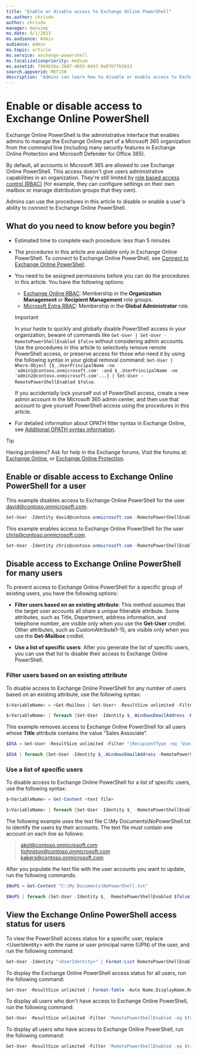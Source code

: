 ```yaml
---
title: "Enable or disable access to Exchange Online PowerShell"
ms.author: chrisda
author: chrisda
manager: dansimp
ms.date: 9/1/2023
ms.audience: Admin
audience: Admin
ms.topic: article
ms.service: exchange-powershell
ms.localizationpriority: medium
ms.assetid: f969816a-2607-4655-9d47-9e8767fb5633
search.appverid: MET150
description: "Admins can learn how to disable or enable access to Exchange Online PowerShell for users in their organization"
---
```


# Enable or disable access to Exchange Online PowerShell

Exchange Online PowerShell is the administrative interface that enables admins to manage the Exchange Online part of a Microsoft 365 organization from the command line (including many security features in Exchange Online Protection and Microsoft Defender for Office 365).

By default, all accounts in Microsoft 365 are allowed to use Exchange Online PowerShell. This access doesn't give users administrative capabilities in an organization. They're still limited by [role based access control (RBAC)](/exchange/permissions-exo/permissions-exo) (for example, they can configure settings on their own mailbox or manage distribution groups that they own).

Admins can use the procedures in this article to disable or enable a user's ability to connect to Exchange Online PowerShell.

## What do you need to know before you begin?

- Estimated time to complete each procedure: less than 5 minutes

- The procedures in this article are available only in Exchange Online PowerShell. To connect to Exchange Online PowerShell, see [Connect to Exchange Online PowerShell](connect-to-exchange-online-powershell.md).

- You need to be assigned permissions before you can do the procedures in this article. You have the following options:
  - [Exchange Online RBAC](/exchange/permissions-exo/permissions-exo): Membership in the **Organization Management** or **Recipient Management** role groups.
  - [Microsoft Entra RBAC](/microsoft-365/admin/add-users/about-admin-roles): Membership in the **Global Administrator** role.

  > [!IMPORTANT]
  > In your haste to quickly and globally disable PowerShell access in your organization, beware of commands like `Get-User | Set-User -RemotePowerShellEnabled $false` without considering admin accounts. Use the procedures in this article to selectively remove remote PowerShell access, or preserve access for those who need it by using the following syntax in your global removal command: `Get-User | Where-Object {$_.UserPrincipalName -ne 'admin1@contoso.onmicrosoft.com' -and $_.UserPrincipalName -ne 'admin2@contoso.onmicrosoft.com'...} | Set-User -RemotePowerShellEnabled $false`.
  >
  > If you accidentally lock yourself out of PowerShell access, create a new admin account in the Microsoft 365 admin center, and then use that account to give yourself PowerShell access using the procedures in this article.

- For detailed information about OPATH filter syntax in Exchange Online, see [Additional OPATH syntax information](recipient-filters.md#additional-opath-syntax-information).

> [!TIP]
> Having problems? Ask for help in the Exchange forums. Visit the forums at: [Exchange Online](https://go.microsoft.com/fwlink/p/?linkId=267542), or [Exchange Online Protection](https://go.microsoft.com/fwlink/p/?linkId=285351).

## Enable or disable access to Exchange Online PowerShell for a user

This example disables access to Exchange Online PowerShell for the user david@contoso.onmicrosoft.com.

```powershell
Set-User -Identity david@contoso.onmicrosoft.com -RemotePowerShellEnabled $false
```

This example enables access to Exchange Online PowerShell for the user chris@contoso.onmicrosoft.com.

```powershell
Set-User -Identity chris@contoso.onmicrosoft.com -RemotePowerShellEnabled $true
```

## Disable access to Exchange Online PowerShell for many users

To prevent access to Exchange Online PowerShell for a specific group of existing users, you have the following options:

- **Filter users based on an existing attribute**: This method assumes that the target user accounts all share a unique filterable attribute. Some attributes, such as Title, Department, address information, and telephone number, are visible only when you use the **Get-User** cmdlet. Other attributes, such as CustomAttribute1-15, are visible only when you use the **Get-Mailbox** cmdlet.

- **Use a list of specific users**: After you generate the list of specific users, you can use that list to disable their access to Exchange Online PowerShell.

### Filter users based on an existing attribute

To disable access to Exchange Online PowerShell for any number of users based on an existing attribute, use the following syntax:

```powershell
$<VariableName> = <Get-Mailbox | Get-User> -ResultSize unlimited -Filter <Filter>

$<VariableName> | foreach {Set-User -Identity $_.WindowsEmailAddress -RemotePowerShellEnabled $false}
```

This example removes access to Exchange Online PowerShell for all users whose **Title** attribute contains the value "Sales Associate".

```powershell
$DSA = Get-User -ResultSize unlimited -Filter "(RecipientType -eq 'UserMailbox') -and (Title -like 'Sales Associate*')"

$DSA | foreach {Set-User -Identity $_.WindowsEmailAddress -RemotePowerShellEnabled $false}
```

### Use a list of specific users

To disable access to Exchange Online PowerShell for a list of specific users, use the following syntax:

```powershell
$<VariableName> = Get-Content <text file>

$<VariableName> | foreach {Set-User -Identity $_ -RemotePowerShellEnabled $false}
```

The following example uses the text file C:\My Documents\NoPowerShell.txt to identify the users by their accounts. The text file must contain one account on each line as follows:

> akol@contoso.onmicrosoft.com <br/> tjohnston@contoso.onmicrosoft.com <br/> kakers@contoso.onmicrosoft.com

After you populate the text file with the user accounts you want to update, run the following commands:

```powershell
$NoPS = Get-Content "C:\My Documents\NoPowerShell.txt"

$NoPS | foreach {Set-User -Identity $_ -RemotePowerShellEnabled $false}
```

## View the Exchange Online PowerShell access status for users

To view the PowerShell access status for a specific user, replace \<UserIdentity\> with the name or user principal name (UPN) of the user, and run the following command:

```powershell
Get-User -Identity "<UserIdentity>" | Format-List RemotePowerShellEnabled
```

To display the Exchange Online PowerShell access status for all users, run the following command:

```powershell
Get-User -ResultSize unlimited | Format-Table -Auto Name,DisplayName,RemotePowerShellEnabled
```

To display all users who don't have access to Exchange Online PowerShell, run the following command:

```powershell
Get-User -ResultSize unlimited -Filter 'RemotePowerShellEnabled -eq $false'
```

To display all users who have access to Exchange Online PowerShell, run the following command:

```powershell
Get-User -ResultSize unlimited -Filter 'RemotePowerShellEnabled -eq $true'
```
